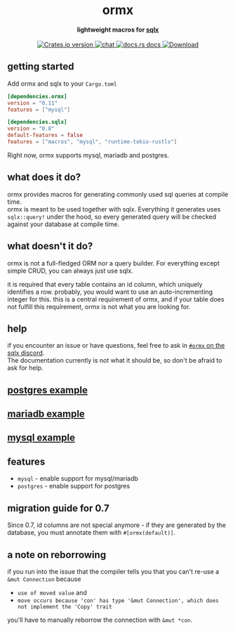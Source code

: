 <h1 align="center">ormx</h1>
<div align="center">
 <strong>
   lightweight macros for <a href="https://github.com/launchbadge/sqlx">sqlx</a>  
 </strong>
</div>

<br />

<div align="center">
  <!-- Version -->
  <a href="https://crates.io/crates/ormx">
    <img src="https://img.shields.io/crates/v/ormx.svg?style=flat-square"
    alt="Crates.io version" />
  </a>
  <!-- Discord -->
  <a href="https://discord.gg/mrZz4Wv8r2">
    <img src="https://img.shields.io/discord/665528275556106240?style=flat-square" alt="chat" />
  </a>
  <!-- Docs -->
  <a href="https://docs.rs/ormx">
    <img src="https://img.shields.io/badge/docs-latest-blue.svg?style=flat-square"
      alt="docs.rs docs" />
  </a>
  <!-- Downloads -->
  <a href="https://crates.io/crates/ormx">
    <img src="https://img.shields.io/crates/d/ormx.svg?style=flat-square"
      alt="Download" />
  </a>
</div>

## getting started
Add ormx and sqlx to your `Cargo.toml`
```toml
[dependencies.ormx]
version = "0.11"
features = ["mysql"]

[dependencies.sqlx]
version = "0.8"
default-features = false
features = ["macros", "mysql", "runtime-tokio-rustls"]
```
Right now, ormx supports mysql, mariadb and postgres.

## what does it do? 
ormx provides macros for generating commonly used sql queries at compile time.  
ormx is meant to be used together with sqlx. Everything it generates uses `sqlx::query!` under the hood, so every generated query will be checked against your database at compile time.  
## what doesn't it do?
ormx is not a full-fledged ORM nor a query builder. For everything except simple CRUD, you can always just use sqlx.  

it is required that every table contains an id column, which uniquely
identifies a row. probably, you would want to use an auto-incrementing integer for this.
this is a central requirement of ormx, and if your table does not fulfill this requirement, ormx
is not what you are looking for.

## help
if you encounter an issue or have questions, feel free to ask in [`#ormx` on the sqlx discord](https://discord.gg/mrZz4Wv8r2).  
The documentation currently is not what it should be, so don't be afraid to ask for help.

## [postgres example](https://github.com/NyxCode/ormx/tree/master/example-postgres/src/main.rs)
## [mariadb example](https://github.com/NyxCode/ormx/tree/master/example-mariadb/src/main.rs)
## [mysql example](https://github.com/NyxCode/ormx/tree/master/example-mysql/src/main.rs)
## features
- `mysql` -  enable support for mysql/mariadb  
- `postgres` - enable support for postgres  
## migration guide for 0.7
Since 0.7, id columns are not special anymore - if they are generated by the database, you must annotate them with `#[ormx(default)]`.
## a note on reborrowing
if you run into the issue that the compiler tells you that you can't re-use a `&mut Connection` because  
- `use of moved value` and
- `move occurs because 'con' has type '&mut Connection', which does not implement the 'Copy' trait`  

you'll have to manually reborrow the connection with `&mut *con`.
